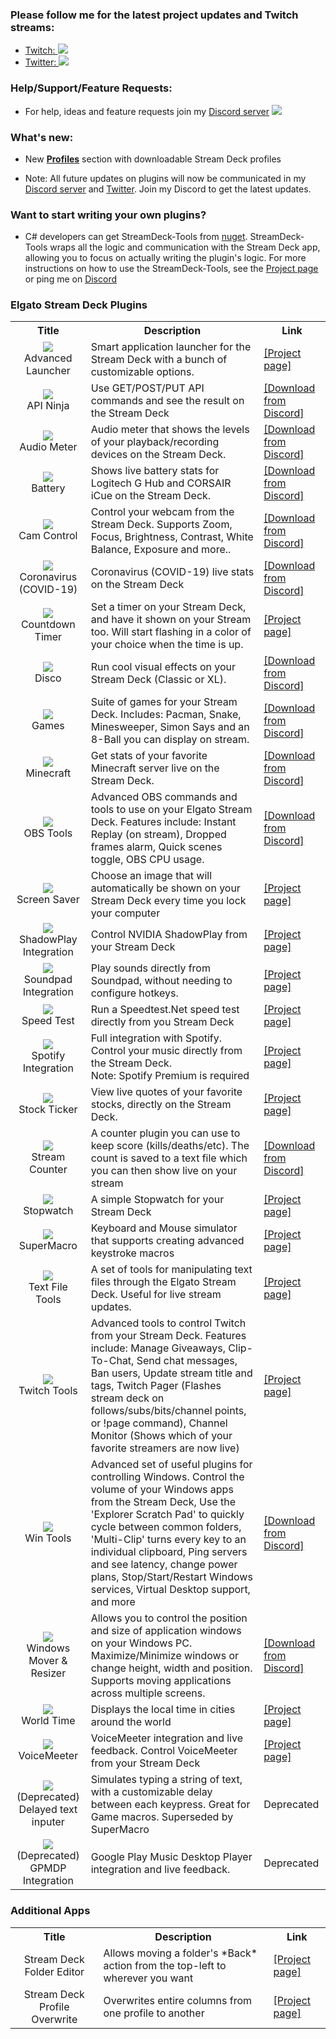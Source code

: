 ### Please follow me for the latest project updates and Twitch streams:  
* <a href="https://www.twitch.tv/barraider/" alt="@BarRaider">Twitch: <img src="/images/twitch.png" class="contact-img"/></a><br/>
* <a href="https://twitter.com/realBarRaider" alt="@realBarRaider">Twitter: <img src="/images/brtwit.png" class="contact-img"/></a> 

### Help/Support/Feature Requests:
* For help, ideas and feature requests join my [Discord server](http://discord.barraider.com) <a href="http://discord.barraider.com"><img src="/images/discord.png" class="discord-img"></a>

### What's new:
* New **[Profiles](https://barraider.com/profiles)** section with downloadable Stream Deck profiles

* Note: All future updates on plugins will now be communicated in my [Discord server](http://discord.barraider.com) and [Twitter](https://twitter.com/realBarRaider). Join my Discord to get the latest updates.

### Want to start writing your own plugins? 
* C# developers can get StreamDeck-Tools from [nuget](https://www.nuget.org/packages/StreamDeck-Tools/). StreamDeck-Tools wraps all the logic and communication with the Stream Deck app, allowing you to focus on actually writing the plugin's logic. For more instructions on how to use the StreamDeck-Tools, see the [Project page](https://github.com/BarRaider/streamdeck-tools) or ping me on [Discord](http://discord.barraider.com)

### Elgato Stream Deck Plugins

<table id="plugins">
  <tbody>
    <tr>
      <th align="center">Title</th>
      <th align="center">Description</th>
      <th align="center">Link</th>
    </tr>
	<tr>
      <td align="center"><img src="/images/rocket.gif"><br/>Advanced Launcher</td>
      <td>Smart application launcher for the Stream Deck with a bunch of customizable options.</td>
       <td><a href="https://github.com/BarRaider/streamdeck-advancedlauncher">[Project page]</a></td>
    </tr>
	<tr>
      <td align="center"><img src="/images/apininja.png"><br/>API Ninja</td>
      <td>Use GET/POST/PUT API commands and see the result on the Stream Deck</td>
      <td><a href="http://discord.barraider.com">[Download from Discord]</a></td>
    </tr>
	<tr>
      <td align="center"><img src="/images/audio.png"><br/>Audio Meter</td>
      <td>Audio meter that shows the levels of your playback/recording devices on the Stream Deck.</td>
      <td><a href="http://discord.barraider.com">[Download from Discord]</a></td>
    </tr>
	<tr>
      <td align="center"><img src="/images/battery.png"><br/>Battery</td>
      <td>Shows live battery stats for Logitech G Hub and CORSAIR iCue on the Stream Deck.</td>
      <td><a href="http://discord.barraider.com">[Download from Discord]</a></td>
    </tr>
    <tr>
      <td align="center"><img src="/images/camcontrol.png"><br/>Cam Control</td>
      <td>Control your webcam from the Stream Deck. Supports Zoom, Focus, Brightness, Contrast, White Balance, Exposure and more..</td>
      <td><a href="http://discord.barraider.com">[Download from Discord]</a></td>
    </tr>
	<tr>
      <td align="center"><img src="/images/covid19.png"><br/>Coronavirus (COVID-19)</td>
      <td>Coronavirus (COVID-19) live stats on the Stream Deck</td>
      <td><a href="http://discord.barraider.com">[Download from Discord]</a></td>
    </tr>
	<tr>
      <td align="center"><img src="/images/countdowntimer.png"><br/>Countdown Timer</td>
      <td>Set a timer on your Stream Deck, and have it shown on your Stream too. Will start flashing in a color of your choice when the time is up.</td>
      <td><a href="https://github.com/BarRaider/streamdeck-streamtimer/blob/master/README.md">[Project page]</a></td>
    </tr>
	<tr>
      <td align="center"><img src="/images/disco.png"><br/>Disco</td>
      <td>Run cool visual effects on your Stream Deck (Classic or XL).</td>
      <td><a href="http://discord.barraider.com">[Download from Discord]</a></td>
    </tr>
	<tr>
      <td align="center"><img src="/images/games.png"><br/>Games</td>
      <td>Suite of games for your Stream Deck. Includes: Pacman, Snake, Minesweeper, Simon Says and an 8-Ball you can display on stream.</td>
      <td><a href="http://discord.barraider.com">[Download from Discord]</a></td>
    </tr>
	<tr>
      <td align="center"><img src="/images/minecraft.png"><br/>Minecraft</td>
      <td>Get stats of your favorite Minecraft server live on the Stream Deck.</td>
      <td><a href="http://discord.barraider.com">[Download from Discord]</a></td>
    </tr>
	<tr>
      <td align="center"><img src="/images/obstools.png"><br/>OBS Tools</td>
      <td>Advanced OBS commands and tools to use on your Elgato Stream Deck. Features include: Instant Replay (on stream), Dropped frames alarm, Quick scenes toggle, OBS CPU usage.</td>
      <td><a href="http://discord.barraider.com">[Download from Discord]</a></td>
    </tr>
    <tr>
      <td align="center"><img src="/images/ssaver.png"><br/>Screen Saver</td>
      <td>Choose an image that will automatically be shown on your Stream Deck every time you lock your computer</td>
      <td><a href="/sdscreensaver">[Project page]</a></td>
    </tr>
	<tr>
      <td align="center"><img src="/images/shadowplay.png"><br/>ShadowPlay Integration</td>
      <td>Control NVIDIA ShadowPlay from your Stream Deck</td>
      <td><a href="https://github.com/BarRaider/streamdeck-shadowplay/blob/master/README.md">[Project page]</a></td>
    </tr>
	<tr>
      <td align="center"><img src="/images/soundpad.png"><br/>Soundpad Integration</td>
      <td>Play sounds directly from Soundpad, without needing to configure hotkeys.</td>
      <td><a href="https://github.com/BarRaider/streamdeck-soundpad/blob/master/README.md">[Project page]</a></td>
    </tr>
    <tr>
      <td align="center"><img src="/images/speedtest.png"><br/>Speed Test</td>
      <td>Run a Speedtest.Net speed test directly from you Stream Deck</td>
      <td><a href="/spotify">[Project page]</a></td>
    </tr>
	<tr>
      <td align="center"><img src="/images/spot.png"><br/>Spotify Integration</td>
      <td>Full integration with Spotify. Control your music directly from the Stream Deck.<br/>Note: Spotify Premium is required</td>
      <td><a href="/spotify">[Project page]</a></td>
    </tr>
    <tr>
      <td align="center"><img src="/images/stock.png"><br/>Stock Ticker</td>
      <td>View live quotes of your favorite stocks, directly on the Stream Deck.</td>
      <td><a href="https://github.com/BarRaider/streamdeck-stockticker">[Project page]</a></td>
    </tr>
	<tr>
      <td align="center"><img src="/images/streamcounter.png"><br/>Stream Counter</td>
      <td>A counter plugin you can use to keep score (kills/deaths/etc). The count is saved to a text file which you can then show live on your stream</td>
      <td><a href="http://discord.barraider.com">[Download from Discord]</a></td>
    </tr>
	<tr>
      <td align="center"><img src="/images/swatch.png"><br/>Stopwatch</td>
      <td>A simple Stopwatch for your Stream Deck</td>
      <td><a href="https://github.com/BarRaider/streamdeck-stopwatch">[Project page]</a></td>
    </tr>
	<tr>
      <td align="center"><img src="/images/supermacro.png"><br/>SuperMacro</td>
      <td>Keyboard and Mouse simulator that supports creating advanced keystroke macros</td>
      <td><a href="https://github.com/BarRaider/streamdeck-supermacro/blob/master/README.md">[Project page]</a></td>
    </tr>
	<tr>
      <td align="center"><img src="/images/textfiletools.png"><br/>Text File Tools</td>
      <td>A set of tools for manipulating text files through the Elgato Stream Deck. Useful for live stream updates.</td>
      <td><a href="https://github.com/BarRaider/streamdeck-textfiletools/blob/master/README.md">[Project page]</a></td>
    </tr>
	<tr>
      <td align="center"><img src="/images/chatpage.png"><br/>Twitch Tools</td>
      <td>Advanced tools to control Twitch from your Stream Deck. Features include: Manage Giveaways, Clip-To-Chat, Send chat messages, Ban users, Update stream title and tags, Twitch Pager (Flashes stream deck on follows/subs/bits/channel points, or !page command), Channel Monitor (Shows which of your favorite streamers are now live)</td>
      <td><a href="https://github.com/BarRaider/streamdeck-chatpager">[Project page]</a></td>
    </tr>
	<tr>
      <td align="center"><img src="/images/wintools.png"><br/>Win Tools</td>
      <td>Advanced set of useful plugins for controlling Windows. Control the volume of your Windows apps from the Stream Deck, Use the 'Explorer Scratch Pad' to quickly cycle between common folders, 'Multi-Clip' turns every key to an individual clipboard, Ping servers and see latency, change power plans, Stop/Start/Restart Windows services, Virtual Desktop support, and more</td>
      <td><a href="http://discord.barraider.com">[Download from Discord]</a></td>
    </tr>
	<tr>
      <td align="center"><img src="/images/window.png"><br/>Windows Mover & Resizer</td>
      <td>Allows you to control the position and size of application windows on your Windows PC. Maximize/Minimize windows or change height, width and position. Supports moving applications across multiple screens.</td>
      <td><a href="http://discord.barraider.com">[Download from Discord]</a></td>
    </tr>
	<tr>
      <td align="center"><img src="/images/globe.png"><br/>World Time</td>
      <td>Displays the local time in cities around the world</td>
      <td><a href="https://github.com/BarRaider/streamdeck-worldtime/blob/master/README.md">[Project page]</a></td>
    </tr>
	 <tr>
      <td align="center"><img src="/images/vm.png"><br/>VoiceMeeter</td>
      <td>VoiceMeeter integration and live feedback. Control VoiceMeeter from your Stream Deck</td>
      <td><a href="https://github.com/BarRaider/streamdeck-voicemeeter">[Project page]</a></td>
    </tr>
	<tr>
      <td align="center"><img src="/images/dtext.png"><br/>(Deprecated) Delayed text inputer</td>
      <td>Simulates typing a string of text, with a customizable delay between each keypress. Great for Game macros. Superseded by SuperMacro</td>
      <td>Deprecated</a></td>
    </tr>
	<tr>
      <td align="center"><img src="/images/gpmdp.png"><br/>(Deprecated) GPMDP Integration</td>
      <td>Google Play Music Desktop Player integration and live feedback.</td>
      <td>Deprecated</td>
    </tr>
  </tbody>
</table>

### Additional Apps

<table id="apps">
  <tbody>
    <tr>
      <th align="center">Title</th>
      <th align="center">Description</th>
      <th align="center">Link</th>
    </tr>
	<tr>
      <td align="center">Stream Deck Folder Editor</td>
      <td>Allows moving a folder's *Back* action from the top-left to wherever you want</td>
      <td><a href="https://github.com/BarRaider/streamdeck-foldereditor">[Project page]</a></td>
    </tr>
	<tr>
      <td align="center">Stream Deck Profile Overwrite</td>
      <td>Overwrites entire columns from one profile to another</td>
      <td><a href="https://github.com/BarRaider/streamdeck-profileoverwrite">[Project page]</a></td>
    </tr>
  </tbody>
</table>
